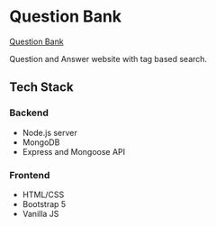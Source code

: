 # Question Bank

[Question Bank](https://question-bank-engg.herokuapp.com/)

Question and Answer website with tag based search.

## Tech Stack

### Backend

- Node.js server
- MongoDB
- Express and Mongoose API

### Frontend

- HTML/CSS
- Bootstrap 5
- Vanilla JS
